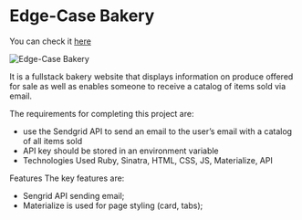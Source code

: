 # Edge-Case Bakery

You can check it [here](https://radiant-tundra-38379.herokuapp.com/)

![Edge-Case Bakery](https://user-images.githubusercontent.com/32076687/41741812-24e86c62-756a-11e8-9675-1da05a12c64b.jpg)

It is a fullstack bakery website that displays information on produce offered for sale as well as enables someone to receive a catalog of items sold via email.

The requirements for completing this project are:

- use the Sendgrid API to send an email to the user’s email with a catalog of all items sold
- API key should be stored in an environment variable
- Technologies Used Ruby, Sinatra, HTML, CSS, JS, Materialize, API

Features The key features are:

- Sengrid API sending email;
- Materialize is used for page styling (card, tabs);
